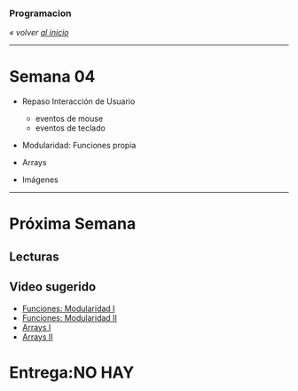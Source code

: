 ### Programacion
*« volver [al inicio](https://github.com/sergiomajluf/programacion)*

---

# Semana 04

* Repaso Interacción de Usuario
	* eventos de mouse
	* eventos de teclado

* Modularidad: Funciones propia
* Arrays

* Imágenes


---



# Próxima Semana
## Lecturas


## Video sugerido
* [Funciones: Modularidad I](https://www.acamica.com/clases/389/programacion-creativa-con-processing/funciones-modularidad)
* [Funciones: Modularidad II](https://www.acamica.com/clases/409/programacion-creativa-con-processing/funciones-modularidad-ii)
* [Arrays I](https://www.acamica.com/clases/391/programacion-creativa-con-processing/arrays)
* [Arrays II](https://www.acamica.com/clases/410/programacion-creativa-con-processing/arrays-ii)	

# Entrega:NO HAY
